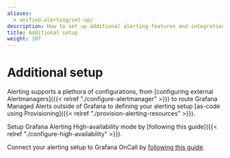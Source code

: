 ```yaml
---
aliases:
  - unified-alerting/set-up/
description: How to set up additional alerting features and integrations
title: Additional setup
weight: 107
---
```


# Additional setup

Alerting supports a plethora of configurations, from [configuring external Alertmanagers]({{< relref "./configure-alertmanager" >}}) to route Grafana Managed Alerts outside of Grafana to defining your alerting setup [as-code using Provisioning]({{< relref "./provision-alerting-resources" >}}).

Setup Grafana Alerting High-availability mode by [following this guide]({{< relref "./configure-high-availability" >}}).

Connect your alerting setup to Grafana OnCall by [following this guide](/docs/oncall/latest/integrations/available-integrations/add-grafana-alerting/).

